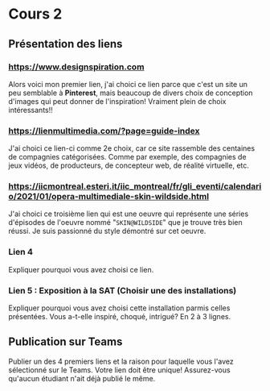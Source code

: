 # Cours 2
## Présentation des liens

### https://www.designspiration.com
Alors voici mon premier lien, j'ai choici ce lien parce que c'est un site un peu semblable à __Pinterest__, mais beaucoup de divers choix de conception d'images qui peut donner de l'inspiration! Vraiment plein de choix intéressants!!


### https://lienmultimedia.com/?page=guide-index
J'ai choici ce lien-ci comme 2e choix, car ce site rassemble des centaines de compagnies catégorisées. Comme par exemple, des compagnies de jeux vidéos, de producteurs, de concepteur web, de réalité virtuelle, etc.

### https://iicmontreal.esteri.it/iic_montreal/fr/gli_eventi/calendario/2021/01/opera-multimediale-skin-wildside.html
J'ai choici ce troisième lien qui est une oeuvre qui représente une séries d'épisodes de l'oeuvre nommé "`SKIN@WILDSIDE`" que je trouve très bien réussi. Je suis passionné du style démontré sur cet oeuvre.

### Lien 4 
Expliquer pourquoi vous avez choisi ce lien. 

### Lien 5 : Exposition à la SAT (Choisir une des installations)
Expliquer pourquoi vous avez choisi cette installation parmis celles présentées. Vous a-t-elle inspiré, choqué, intrigué? En 2 à 3 lignes. 

## Publication sur Teams
Publier un des 4 premiers liens et la raison pour laquelle vous l'avez sélectionné sur le Teams. Votre lien doit être unique! Assurez-vous qu'aucun étudiant n'ait déjà publié le même. 
